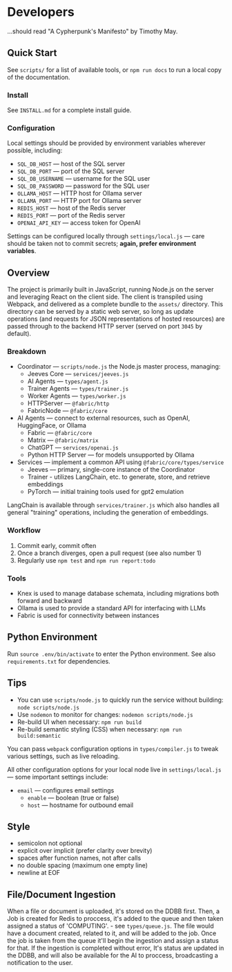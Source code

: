 # Developers
...should read "A Cypherpunk's Manifesto" by Timothy May.

## Quick Start
See `scripts/` for a list of available tools, or `npm run docs` to run a local copy of the documentation.

### Install
See `INSTALL.md` for a complete install guide.

### Configuration
Local settings should be provided by environment variables wherever possible, including:

- `SQL_DB_HOST` — host of the SQL server
- `SQL_DB_PORT` — port of the SQL server
- `SQL_DB_USERNAME` — username for the SQL user
- `SQL_DB_PASSWORD` — password for the SQL user
- `OLLAMA_HOST` — HTTP host for Ollama server
- `OLLAMA_PORT` — HTTP port for Ollama server
- `REDIS_HOST` — host of the Redis server
- `REDIS_PORT` — port of the Redis server
- `OPENAI_API_KEY` — access token for OpenAI

Settings can be configured locally through `settings/local.js` — care should be taken not to commit secrets; **again, prefer environment variables**.

## Overview
The project is primarily built in JavaScript, running Node.js on the server and leveraging React on the client side.  The client is transpiled using Webpack, and delivered as a complete bundle to the `assets/` directory.  This directory can be served by a static web server, so long as update operations (and requests for JSON representations of hosted resources) are passed through to the backend HTTP server (served on port `3045` by default).

### Breakdown
- Coordinator — `scripts/node.js` the Node.js master process, managing:
  - Jeeves Core — `services/jeeves.js`
  - AI Agents — `types/agent.js`
  - Trainer Agents — `types/trainer.js`
  - Worker Agents — `types/worker.js`
  - HTTPServer — `@fabric/http`
  - FabricNode — `@fabric/core`
- AI Agents — connect to external resources, such as OpenAI, HuggingFace, or Ollama
  - Fabric — `@fabric/core`
  - Matrix — `@fabric/matrix`
  - ChatGPT — `services/openai.js`
  - Python HTTP Server — for models unsupported by Ollama
- Services — implement a common API using `@fabric/core/types/service`
  - Jeeves — primary, single-core instance of the Coordinator
  - Trainer - utilizes LangChain, etc. to generate, store, and retrieve embeddings
  - PyTorch — initial training tools used for gpt2 emulation

LangChain is available through `services/trainer.js` which also handles all general "training" operations, including the generation of embeddings.

### Workflow
1. Commit early, commit often
2. Once a branch diverges, open a pull request (see also number 1)
3. Regularly use `npm test` and `npm run report:todo`

### Tools
- Knex is used to manage database schemata, including migrations both forward and backward
- Ollama is used to provide a standard API for interfacing with LLMs
- Fabric is used for connectivity between instances

## Python Environment
Run `source .env/bin/activate` to enter the Python environment.  See also `requirements.txt` for dependencies.

## Tips
- You can use `scripts/node.js` to quickly run the service without building: `node scripts/node.js`
- Use `nodemon` to monitor for changes: `nodemon scripts/node.js`
- Re-build UI when necessary: `npm run build`
- Re-build semantic styling (CSS) when necessary: `npm run build:semantic`

You can pass `webpack` configuration options in `types/compiler.js` to tweak various settings, such as live reloading.

All other configuration options for your local node live in `settings/local.js` — some important settings include:

- `email` — configures email settings
  - `enable` — boolean (true or false)
  - `host` — hostname for outbound email

## Style
- semicolon not optional
- explicit over implicit (prefer clarity over brevity)
- spaces after function names, not after calls
- no double spacing (maximum one empty line)
- newline at EOF


## File/Document Ingestion
When a file or document is uploaded, it's stored on the DDBB first.
Then, a Job is created for Redis to proccess, it's added to the queue and then taken assigned a status of 'COMPUTING'. - see `types/queue.js`.
The file would have a document created, related to it, and will be added to the job.
Once the job is taken from the queue it'll begin the ingestion and assign a status for that.
If the ingestion is completed without error, It's status are updated in the DDBB, and will also be available for the AI to proccess, broadcasting a notification to the user.
